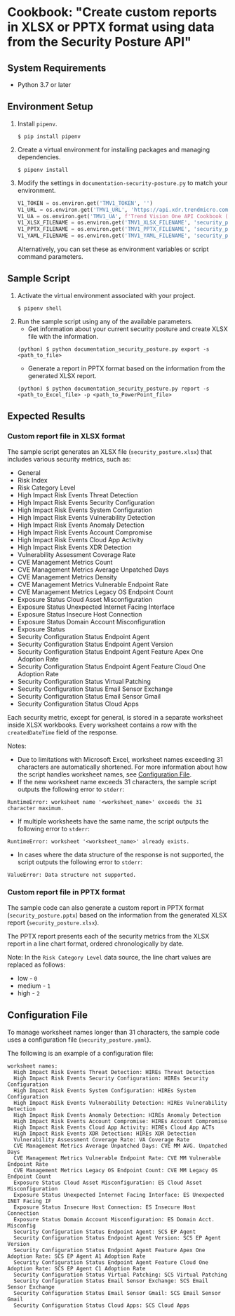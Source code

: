 # Cookbook: "Create custom reports in XLSX or PPTX format using data from the Security Posture API"

## System Requirements

- Python 3.7 or later

## Environment Setup

1. Install `pipenv`.
    ```text
    $ pip install pipenv
    ```
2. Create a virtual environment for installing packages and managing dependencies.
    ```text
    $ pipenv install
    ```
3. Modify the settings in `documentation-security-posture.py` to match your environment.
    ```python
    V1_TOKEN = os.environ.get('TMV1_TOKEN', '')
    V1_URL = os.environ.get('TMV1_URL', 'https://api.xdr.trendmicro.com')
    V1_UA = os.environ.get('TMV1_UA', f'Trend Vision One API Cookbook ({os.path.basename(__file__)})')
    V1_XLSX_FILENAME = os.environ.get('TMV1_XLSX_FILENAME', 'security_posture.xlsx')
    V1_PPTX_FILENAME = os.environ.get('TMV1_PPTX_FILENAME', 'security_posture.pptx')
    V1_YAML_FILENAME = os.environ.get('TMV1_YAML_FILENAME', 'security_posture.yaml')
    ```
    Alternatively, you can set these as environment variables or script command parameters.


## Sample Script

1. Activate the virtual environment associated with your project.
    ```text
    $ pipenv shell
    ```
2. Run the sample script using any of the available parameters.
    - Get information about your current security posture and create XLSX file with the information.
    ```text
    (python) $ python documentation_security_posture.py export -s <path_to_file>
    ```
    - Generate a report in PPTX format based on the information from the generated XLSX report.
    ```text
    (python) $ python documentation_security_posture.py report -s <path_to_Excel_file> -p <path_to_PowerPoint_file>
    ```

## Expected Results
### Custom report file in XLSX format
The sample script generates an XLSX file (`security_posture.xlsx`) that includes various security metrics, such as:

- General
- Risk Index
- Risk Category Level
- High Impact Risk Events Threat Detection
- High Impact Risk Events Security Configuration
- High Impact Risk Events System Configuration
- High Impact Risk Events Vulnerability Detection
- High Impact Risk Events Anomaly Detection
- High Impact Risk Events Account Compromise
- High Impact Risk Events Cloud App Activity
- High Impact Risk Events XDR Detection
- Vulnerability Assessment Coverage Rate
- CVE Management Metrics Count
- CVE Management Metrics Average Unpatched Days
- CVE Management Metrics Density
- CVE Management Metrics Vulnerable Endpoint Rate
- CVE Management Metrics Legacy OS Endpoint Count
- Exposure Status Cloud Asset Misconfiguration
- Exposure Status Unexpected Internet Facing Interface
- Exposure Status Insecure Host Connection
- Exposure Status Domain Account Misconfiguration
- Exposure Status
- Security Configuration Status Endpoint Agent
- Security Configuration Status Endpoint Agent Version
- Security Configuration Status Endpoint Agent Feature Apex One Adoption Rate
- Security Configuration Status Endpoint Agent Feature Cloud One Adoption Rate
- Security Configuration Status Virtual Patching
- Security Configuration Status Email Sensor Exchange
- Security Configuration Status Email Sensor Gmail
- Security Configuration Status Cloud Apps

Each security metric, except for general, is stored in a separate worksheet inside XLSX workbooks. Every worksheet contains a row with the `createdDateTime` field of the response.

Notes: 
- Due to limitations with Microsoft Excel, worksheet names exceeding 31 characters are automatically shortened. For more information about how the script handles worksheet names, see [Configuration File](#configuration-file).  
- If the new worksheet name exceeds 31 characters, the sample script outputs the following error to `stderr`:
```text
RuntimeError: worksheet name '<worksheet_name>' exceeds the 31 character maximum.
```
- If multiple worksheets have the same name, the script outputs the following error to `stderr`:
```text
RuntimeError: worksheet '<worksheet_name>' already exists.
```
- In cases where the data structure of the response is not supported, the script outputs the following error to `stderr`:
```text
ValueError: Data structure not supported.
```

### Custom report file in PPTX format
The sample code can also generate a custom report in PPTX format (`security_posture.pptx`) based on the information from the generated XLSX report (`security_posture.xlsx`).

The PPTX report presents each of the security metrics from the XLSX report in a line chart format, ordered chronologically by date.

Note: In the `Risk Category Level` data source, the line chart values are replaced as follows:
- low - `0`
- medium - `1`
- high - `2`

## Configuration File
To manage worksheet names longer than 31 characters, the sample code uses a configuration file (`security_posture.yaml`).

The following is an example of a configuration file:

```text
worksheet names:
  High Impact Risk Events Threat Detection: HIREs Threat Detection
  High Impact Risk Events Security Configuration: HIREs Security Configuration
  High Impact Risk Events System Configuration: HIREs System Configuration
  High Impact Risk Events Vulnerability Detection: HIREs Vulnerability Detection
  High Impact Risk Events Anomaly Detection: HIREs Anomaly Detection
  High Impact Risk Events Account Compromise: HIREs Account Compromise
  High Impact Risk Events Cloud App Activity: HIREs Cloud App ACTs
  High Impact Risk Events XDR Detection: HIREs XDR Detection
  Vulnerability Assessment Coverage Rate: VA Coverage Rate
  CVE Management Metrics Average Unpatched Days: CVE MM AVG. Unpatched Days
  CVE Management Metrics Vulnerable Endpoint Rate: CVE MM Vulnerable Endpoint Rate
  CVE Management Metrics Legacy OS Endpoint Count: CVE MM Legacy OS Endpoint Count
  Exposure Status Cloud Asset Misconfiguration: ES Cloud Asset Misconfiguration
  Exposure Status Unexpected Internet Facing Interface: ES Unexpected INET Facing IF
  Exposure Status Insecure Host Connection: ES Insecure Host Connection
  Exposure Status Domain Account Misconfiguration: ES Domain Acct. Misconfig
  Security Configuration Status Endpoint Agent: SCS EP Agent
  Security Configuration Status Endpoint Agent Version: SCS EP Agent Version
  Security Configuration Status Endpoint Agent Feature Apex One Adoption Rate: SCS EP Agent A1 Adoption Rate
  Security Configuration Status Endpoint Agent Feature Cloud One Adoption Rate: SCS EP Agent C1 Adoption Rate
  Security Configuration Status Virtual Patching: SCS Virtual Patching
  Security Configuration Status Email Sensor Exchange: SCS Email Sensor Exchange
  Security Configuration Status Email Sensor Gmail: SCS Email Sensor Gmail
  Security Configuration Status Cloud Apps: SCS Cloud Apps
```
